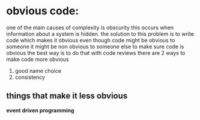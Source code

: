 # obvious code:
one of the main causes of complexity is obscurity 
this occurs when information about a system is hidden. the solution to this problem is to write code which makes it obvious 
even though code might be obvious to someone it might be non obvious to someone else
to make sure code is obvious the best way is to do that with code reviews 
there are 2 ways to make code more obvious
1. good name choice
2. consistency 

## things that make it less obvious
**event driven programming**
